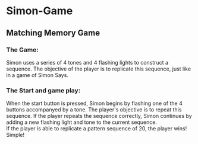 # Simon-Game

## Matching Memory Game

### The Game:
Simon uses a series of 4 tones and 4 flashing lights to construct a sequence.
The objective of the player is to replicate this sequence, just like
in a game of Simon Says. 

### The Start and game play:
When the start button is pressed, Simon begins by flashing 
one of the 4 buttons accompanyed by a tone. 
The player's objective is to repeat this sequence.
If the player repeats the sequence correctly, Simon continues
by adding a new flashing light and tone to the current sequence.  
If the player is able to replicate a pattern sequence of 20,
the player wins! Simple!
